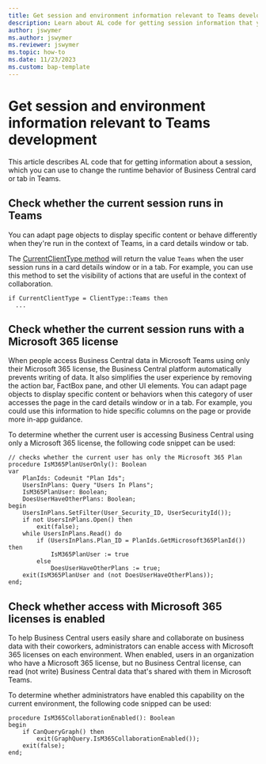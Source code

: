 ```yaml
---
title: Get session and environment information relevant to Teams development 
description: Learn about AL code for getting session information that you cn use to influence runtime behavior of a Business Central card or tab in Teams.
author: jswymer
ms.author: jswymer
ms.reviewer: jswymer
ms.topic: how-to
ms.date: 11/23/2023
ms.custom: bap-template
---
```


# Get session and environment information relevant to Teams development

This article describes AL code that for getting information about a session, which you can use to change the runtime behavior of Business Central card or tab in Teams.

## Check whether the current session runs in Teams

You can adapt page objects to display specific content or behave differently when they're run in the context of Teams, in a card details window or tab.

The [CurrentClientType method](methods-auto/session/session-currentclienttype-method.md) will return the value `Teams` when the user session runs in a card details window or in a tab. For example, you can use this method to set the visibility of actions that are useful in the context of collaboration.

```AL
if CurrentClientType = ClientType::Teams then  
  ...  
```

## Check whether the current session runs with a Microsoft 365 license

When people access Business Central data in Microsoft Teams using only their Microsoft 365 license, the Business Central platform automatically prevents writing of data. It also simplifies the user experience by removing the action bar, FactBox pane, and other UI elements. You can adapt page objects to display specific content or behaviors when this category of user accesses the page in the card details window or in a tab. For example, you could use this information to hide specific columns on the page or provide more in-app guidance.

To determine whether the current user is accessing Business Central using only a Microsoft 365 license, the following code snippet can be used:

```AL
// checks whether the current user has only the Microsoft 365 Plan 
procedure IsM365PlanUserOnly(): Boolean 
var 
    PlanIds: Codeunit "Plan Ids"; 
    UsersInPlans: Query "Users In Plans"; 
    IsM365PlanUser: Boolean; 
    DoesUserHaveOtherPlans: Boolean; 
begin 
    UsersInPlans.SetFilter(User_Security_ID, UserSecurityId()); 
    if not UsersInPlans.Open() then 
        exit(false); 
    while UsersInPlans.Read() do 
        if (UsersInPlans.Plan_ID = PlanIds.GetMicrosoft365PlanId()) then 
            IsM365PlanUser := true 
        else 
            DoesUserHaveOtherPlans := true; 
    exit(IsM365PlanUser and (not DoesUserHaveOtherPlans)); 
end; 
```

## Check whether access with Microsoft 365 licenses is enabled

To help Business Central users easily share and collaborate on business data with their coworkers, administrators can enable access with Microsoft 365 licenses on each environment. When enabled, users in an organization who have a Microsoft 365 license, but no Business Central license, can read (not write) Business Central data that's shared with them in Microsoft Teams.

To determine whether administrators have enabled this capability on the current environment, the following code snipped can be used:

```AL
procedure IsM365CollaborationEnabled(): Boolean 
begin 
    if CanQueryGraph() then 
        exit(GraphQuery.IsM365CollaborationEnabled()); 
    exit(false); 
end; 
```
